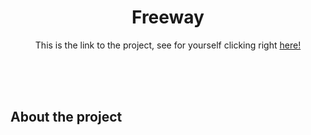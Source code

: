<h1 align="center">Freeway</h1>

<p></p>
<p align="center">This is the link to the project, see for yourself clicking right <a href="https://editor.p5js.org/gabrieldossantossilva69/full/5cZcLHIp4" target="_blank">here!</a></p>
<br><br><br>

<h2>About the project</h2>



